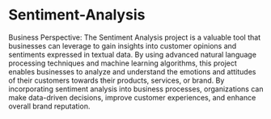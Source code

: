 # Sentiment-Analysis

Business Perspective:
The Sentiment Analysis project is a valuable tool that businesses can leverage to gain insights into customer opinions and sentiments expressed in textual data. By using advanced natural language processing techniques and machine learning algorithms, this project enables businesses to analyze and understand the emotions and attitudes of their customers towards their products, services, or brand. By incorporating sentiment analysis into business processes, organizations can make data-driven decisions, improve customer experiences, and enhance overall brand reputation.
